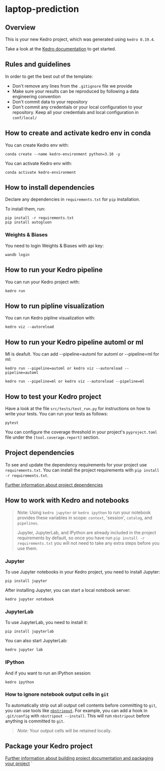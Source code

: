 # laptop-prediction

## Overview

This is your new Kedro project, which was generated using `kedro 0.19.4`.

Take a look at the [Kedro documentation](https://docs.kedro.org) to get started.

## Rules and guidelines

In order to get the best out of the template:

* Don't remove any lines from the `.gitignore` file we provide
* Make sure your results can be reproduced by following a data engineering convention
* Don't commit data to your repository
* Don't commit any credentials or your local configuration to your repository. Keep all your credentials and local configuration in `conf/local/`

## How to create and activate kedro env in conda

You can create Kedro env with:

```
conda create --name kedro-environment python=3.10 -y
```
You can activate Kedro env with:

```
conda activate kedro-environment
```

## How to install dependencies

Declare any dependencies in `requirements.txt` for `pip` installation.

To install them, run:

```
pip install -r requirements.txt
pip install autogluon
```

### Weights & Biases
You need to login Weights & Biases with api key:

```
wandb login
```

## How to run your Kedro pipeline

You can run your Kedro project with:

```
kedro run
```

## How to run pipline visualization

You can run Kedro pipline visualization with:

```
kedro viz --autoreload
```

## How to run your Kedro pipeline automl or ml

Ml is deafult. You can add --pipeline=automl for automl or --pipeline=ml for ml:

```
kedro run --pipeline=automl or kedro viz --autoreload --pipeline=automl

kedro run --pipeline=ml or kedro viz --autoreload --pipeline=ml
```

## How to test your Kedro project

Have a look at the file `src/tests/test_run.py` for instructions on how to write your tests. You can run your tests as follows:

```
pytest
```

You can configure the coverage threshold in your project's `pyproject.toml` file under the `[tool.coverage.report]` section.


## Project dependencies

To see and update the dependency requirements for your project use `requirements.txt`. You can install the project requirements with `pip install -r requirements.txt`.

[Further information about project dependencies](https://docs.kedro.org/en/stable/kedro_project_setup/dependencies.html#project-specific-dependencies)

## How to work with Kedro and notebooks

> Note: Using `kedro jupyter` or `kedro ipython` to run your notebook provides these variables in scope: `context`, 'session', `catalog`, and `pipelines`.
>
> Jupyter, JupyterLab, and IPython are already included in the project requirements by default, so once you have run `pip install -r requirements.txt` you will not need to take any extra steps before you use them.

### Jupyter
To use Jupyter notebooks in your Kedro project, you need to install Jupyter:

```
pip install jupyter
```

After installing Jupyter, you can start a local notebook server:

```
kedro jupyter notebook
```

### JupyterLab
To use JupyterLab, you need to install it:

```
pip install jupyterlab
```

You can also start JupyterLab:

```
kedro jupyter lab
```

### IPython
And if you want to run an IPython session:

```
kedro ipython
```

### How to ignore notebook output cells in `git`
To automatically strip out all output cell contents before committing to `git`, you can use tools like [`nbstripout`](https://github.com/kynan/nbstripout). For example, you can add a hook in `.git/config` with `nbstripout --install`. This will run `nbstripout` before anything is committed to `git`.

> *Note:* Your output cells will be retained locally.

## Package your Kedro project

[Further information about building project documentation and packaging your project](https://docs.kedro.org/en/stable/tutorial/package_a_project.html)
`

